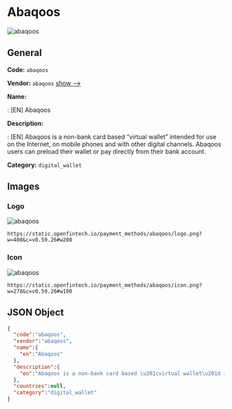 
# Abaqoos 
![abaqoos](https://static.openfintech.io/payment_methods/abaqoos/logo.png?w=400&c=v0.59.26#w200)  

## General 
**Code:** `abaqoos` 
 
**Vendor:** `abaqoos` [show -->](/vendors/abaqoos/) 
 
**Name:** 
 
:	[EN] Abaqoos 
 
**Description:** 
 
: [EN] Abaqoos is a non-bank card based “virtual wallet” intended for use on the Internet, on mobile phones and with other digital channels. Abaqoos users can preload their wallet or pay directly from their bank account. 
 
**Category:** `digital_wallet` 
 

## Images 

### Logo 
![abaqoos](https://static.openfintech.io/payment_methods/abaqoos/logo.png?w=400&c=v0.59.26#w200)  

```
https://static.openfintech.io/payment_methods/abaqoos/logo.png?w=400&c=v0.59.26#w200
```  

### Icon 
![abaqoos](https://static.openfintech.io/payment_methods/abaqoos/icon.png?w=278&c=v0.59.26#w100)  

```
https://static.openfintech.io/payment_methods/abaqoos/icon.png?w=278&c=v0.59.26#w100
```  

## JSON Object 

```json
{
  "code":"abaqoos",
  "vendor":"abaqoos",
  "name":{
    "en":"Abaqoos"
  },
  "description":{
    "en":"Abaqoos is a non-bank card based \u201cvirtual wallet\u201d intended for use on the Internet, on mobile phones and with other digital channels. Abaqoos users can preload their wallet or pay directly from their bank account."
  },
  "countries":null,
  "category":"digital_wallet"
}
```  
